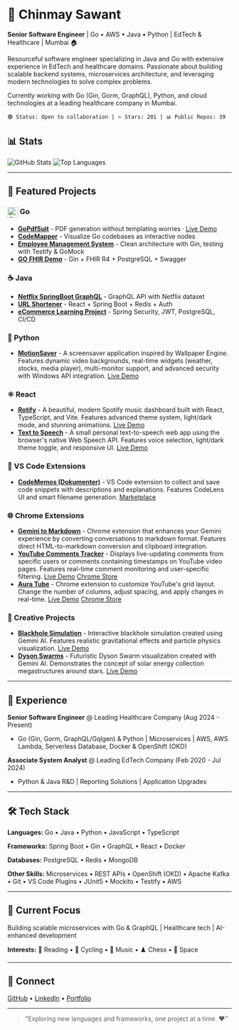 # 👋 Chinmay Sawant

**Senior Software Engineer** | Go • AWS • Java • Python | EdTech & Healthcare | Mumbai 🏠

Resourceful software engineer specializing in Java and Go with extensive experience in EdTech and healthcare domains. Passionate about building scalable backend systems, microservices architecture, and leveraging modern technologies to solve complex problems.

Currently working with Go (Gin, Gorm, GraphQL), Python, and cloud technologies at a leading healthcare company in Mumbai.
```
🟢 Status: Open to collaboration | ⭐ Stars: 201 | 📊 Public Repos: 39
```

## 📊 Stats

![GitHub Stats](https://github-readme-stats.vercel.app/api?username=chinmay-sawant&show_icons=true&theme=radical&count_private=true)
![Top Languages](https://github-readme-stats.vercel.app/api/top-langs/?username=chinmay-sawant&layout=compact&theme=radical)

---

## 🚀 Featured Projects

### <img src="https://cdn.jsdelivr.net/gh/devicons/devicon/icons/go/go-original.svg" alt="Go" width="24" style="vertical-align:middle;"/> Go 
- **[GoPdfSuit](https://github.com/chinmay-sawant/gopdfsuit)** - PDF generation without templating worries · [Live Demo](https://chinmay-sawant.github.io/gopdfsuit/)
- **[CodeMapper](https://github.com/chinmay-sawant/CodeMapper)** - Visualize Go codebases as interactive nodes
- **[Employee Management System](https://github.com/chinmay-sawant/gin-example)** - Clean architecture with Gin, testing with Testify & GoMock
- **[GO FHIR Demo](https://github.com/chinmay-sawant/GO_FHIR_DEMO)** - Gin + FHIR R4 + PostgreSQL + Swagger

### ☕ Java
- **[Netflix SpringBoot GraphQL](https://github.com/chinmay-sawant/Netflix-SpringBoot-Graphql)** - GraphQL API with Netflix dataset
- **[URL Shortener](https://github.com/chinmay-sawant/URLShortener)** - React + Spring Boot + Redis + Auth
- **[eCommerce Learning Project](https://github.com/chinmay-sawant/e-Commerce)** - Spring Security, JWT, PostgreSQL, CI/CD

### 🐍 Python
- **[MotionSaver](https://github.com/chinmay-sawant/motionsaver)** - A screensaver application inspired by Wallpaper Engine. Features dynamic video backgrounds, real-time widgets (weather, stocks, media player), multi-monitor support, and advanced security with Windows API integration. [Live Demo](https://chinmay-sawant.github.io/motionsaver/)

### ⚛️ React
- **[Rotify](https://github.com/chinmay-sawant/rotify)** - A beautiful, modern Spotify music dashboard built with React, TypeScript, and Vite. Features advanced theme system, light/dark mode, and stunning animations. [Live Demo](https://chinmay-sawant.github.io/Rotify/)
- **[Text to Speech](https://github.com/chinmay-sawant/texttospeech)** - A small personal text-to-speech web app using the browser's native Web Speech API. Features voice selection, light/dark theme toggle, and responsive UI. [Live Demo](https://chinmay-sawant.github.io/TextToSpeech/)

### 🔧 VS Code Extensions
- **[CodeMemos (Dokumenter)](https://github.com/chinmay-sawant/dokumenter)** - VS Code extension to collect and save code snippets with descriptions and explanations. Features CodeLens UI and smart filename generation. [Marketplace](https://marketplace.visualstudio.com/items?itemname=chinmay-sawant.code-snippet-collector)

### 🌐 Chrome Extensions
- **[Gemini to Markdown](https://github.com/chinmay-sawant/gemini-to-markdown)** - Chrome extension that enhances your Gemini experience by converting conversations to markdown format. Features direct HTML-to-markdown conversion and clipboard integration.
- **[YouTube Comments Tracker](https://github.com/chinmay-sawant/youtubecommentstracker)** - Displays live-updating comments from specific users or comments containing timestamps on YouTube video pages. Features real-time comment monitoring and user-specific filtering. [Live Demo](https://chinmay-sawant.github.io/YoutubeCommentsViewer/) [Chrome Store](https://chromewebstore.google.com/detail/youtube-user-comment-view/monlejnbfmbmokaeopljdejmldiinpmb?authuser=0&hl=en)
- **[Aura Tube](https://github.com/chinmay-sawant/auratubeextension)** - Chrome extension to customize YouTube's grid layout. Change the number of columns, adjust spacing, and apply changes in real-time. [Live Demo](https://chinmay-sawant.github.io/AuraTubeExtension/) [Chrome Store](https://chromewebstore.google.com/detail/anokmndlhnkfbjbjolamicemoijgoeea?utm_source=item-share-cb)

### 🎨 Creative Projects
- **[Blackhole Simulation](https://github.com/chinmay-sawant/blackhole_simulation)** - Interactive blackhole simulation created using Gemini AI. Features realistic gravitational effects and particle physics visualization. [Live Demo](https://chinmay-sawant.github.io/Blackhole_Simulation/)
- **[Dyson Swarms](https://github.com/chinmay-sawant/dyson_swarms)** - Futuristic Dyson Swarm visualization created with Gemini AI. Demonstrates the concept of solar energy collection megastructures around stars. [Live Demo](https://chinmay-sawant.github.io/Dyson_Swarms/)

---

## 💼 Experience

**Senior Software Engineer** @ Leading Healthcare Company (Aug 2024 - Present)
- Go (Gin, Gorm, GraphQL/Gqlgen) & Python | Microservices | AWS, AWS Lambda, Serverless Database, Docker & OpenShift (OKD)

**Associate System Analyst** @ Leading EdTech Company (Feb 2020 - Jul 2024)
- Python & Java R&D | Reporting Solutions | Application Upgrades

---

## 🛠️ Tech Stack

**Languages:** Go • Java • Python • JavaScript • TypeScript

**Frameworks:** Spring Boot • Gin • GraphQL • React • Docker

**Databases:** PostgreSQL • Redis • MongoDB

**Other Skills:** Microservices • REST APIs • OpenShift (OKD) • Apache Kafka • Git • VS Code Plugins • JUnit5 • Mockito • Testify • AWS

---

## 🎯 Current Focus

Building scalable microservices with Go & GraphQL | Healthcare tech | AI-enhanced development

**Interests:** 📖 Reading • 🚴 Cycling • 🎵 Music • ♟️ Chess • 🌌 Space

---

## 🔗 Connect

[GitHub](https://github.com/chinmay-sawant) • [LinkedIn](https://www.linkedin.com/in/06) • [Portfolio](https://chinmay-sawant.github.io/)

---

> "Exploring new languages and frameworks, one project at a time. ❤️"
